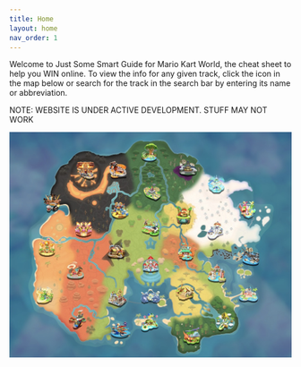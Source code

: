 ```yaml
---
title: Home
layout: home
nav_order: 1
---
```


Welcome to Just Some Smart Guide for Mario Kart World, the cheat sheet to help you WIN online. To view the info for any given track, click the icon in the map below or search for the track in the search bar by entering its name or abbreviation.

NOTE: WEBSITE IS UNDER ACTIVE DEVELOPMENT. STUFF MAY NOT WORK

<div class="map-container">
  <img src="/assets/images/world-map.jpg" alt="World Map">
  <!-- Clickable icons will be added here -->
</div>
